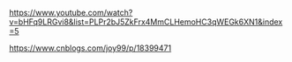 https://www.youtube.com/watch?v=bHFq9LRGvi8&list=PLPr2bJ5ZkFrx4MmCLHemoHC3qWEGk6XN1&index=5

https://www.cnblogs.com/joy99/p/18399471
